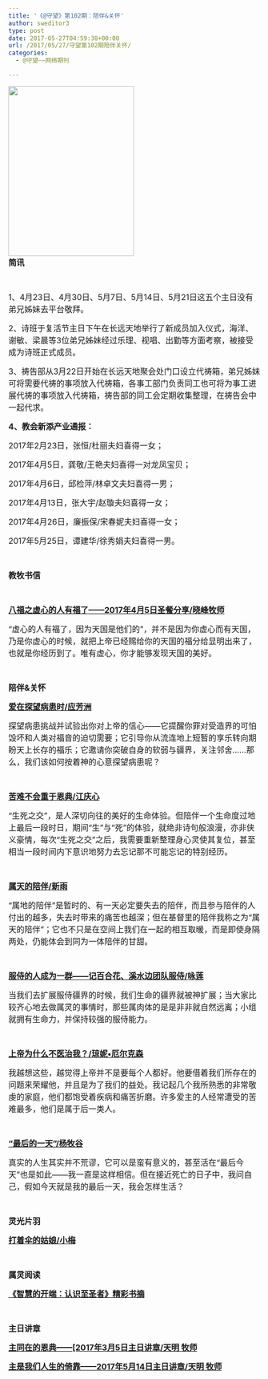 ```yaml
---
title: '《@守望》第102期：陪伴&关怀'
author: sweditor3
type: post
date: 2017-05-27T04:59:38+00:00
url: /2017/05/27/守望第102期陪伴关怀/
categories:
  - @守望——网络期刊

---
```

<span style="font-size: 12pt;"><strong><img class="aligncenter wp-image-15384" src="http://t5.shwchurch.org/wp-content/uploads/2017/05/102封面.jpg" alt="" width="251" height="339" /><br /> 简讯</strong></span>

&nbsp;

<span style="font-size: 12pt;">1、4月23日、4月30日、5月7日、5月14日、5月21日这五个主日没有弟兄姊妹去平台敬拜。</span>

<span style="font-size: 12pt;">2、诗班于复活节主日下午在长远天地举行了新成员加入仪式，海洋、谢敏、梁晨等3位弟兄姊妹经过乐理、视唱、出勤等方面考察，被接受成为诗班正式成员。</span>

<span style="font-size: 12pt;">3、祷告部从3月22日开始在长远天地聚会处门口设立代祷箱，弟兄姊妹可将需要代祷的事项放入代祷箱，各事工部门负责同工也可将为事工进展代祷的事项放入代祷箱，祷告部的同工会定期收集整理，在祷告会中一起代求。</span>

<span style="font-size: 12pt;"><strong>4、教会新添产业通报：</strong></span>
  
<span style="font-size: 12pt;">2017年2月23日，张恒/杜丽夫妇喜得一女；</span>
  
<span style="font-size: 12pt;">2017年4月5日，龚敬/王艳夫妇喜得一对龙凤宝贝；        </span>
  
<span style="font-size: 12pt;">2017年4月6日，邱检萍/林卓文夫妇喜得一男；        </span>
  
<span style="font-size: 12pt;">2017年4月13日，张大宇/赵璇夫妇喜得一女；        </span>
  
<span style="font-size: 12pt;">2017年4月26日，廉振保/宋春妮夫妇喜得一女；        </span>
  
<span style="font-size: 12pt;">2017年5月25日，谭建华/徐秀娟夫妇喜得一男。    </span>

&nbsp;

<span style="font-size: 12pt;"><strong>教牧书信</strong></span>

&nbsp;

<span style="font-size: 12pt;"><a href="/2017/05/27/八福之虚心的人有福了2017年4月5日圣餐分享/#"><strong>八福之虚心的人有福了——2017年4月5日圣餐分享/晓峰牧师</strong></a></span>

<span style="font-size: 12pt;">“虚心的人有福了，因为天国是他们的”，并不是因为你虚心而有天国，乃是你虚心的时候，就把上帝已经赐给你的天国的福分给显明出来了，也就是你经历到了。唯有虚心，你才能够发现天国的美好。</span>

&nbsp;

<span style="font-size: 12pt;"><strong>陪伴&关怀</strong></span>

<span style="font-size: 12pt;"><a href="/2017/05/27/爱在探望病患时/#"><strong>爱在探望病患时/应芳洲</strong></a></span>

<span style="font-size: 12pt;">探望病患挑战并试验出你对上帝的信心——它提醒你罪对受造界的可怕毁坏和人类对福音的迫切需要；它引导你从流连地上短暂的享乐转向期盼天上长存的福乐；它邀请你突破自身的软弱与疆界，关注邻舍……那么，我们该如何按着神的心意探望病患呢？</span>

&nbsp;

<span style="font-size: 12pt;"><a href="/2017/05/27/苦难不会重于恩典/#"><strong>苦难不会重于恩典/江庆心</strong></a></span>

<span style="font-size: 12pt;">“生死之交”，是人深切向往的美好的生命体验。但陪伴一个生命度过地上最后一段时日，期间“生”与“死”的体验，就绝非诗句般浪漫，亦非侠义豪情，每次“生死之交”之后，我需要重新整理身心灵使其复位，甚至相当一段时间内下意识地努力去忘记那不可能忘记的特别经历。</span>

&nbsp;

<span style="font-size: 12pt;"><a href="/2017/05/27/属天的陪伴/#"><strong>属天的陪伴/新雨</strong></a></span>

<span style="font-size: 12pt;">“属地的陪伴”是暂时的、有一天必定要失去的陪伴，而且参与陪伴的人付出的越多，失去时带来的痛苦也越深；但在基督里的陪伴我称之为“属天的陪伴”；它也不只是在空间上我们在一起的相互取暖，而是即使身隔两处，仍能体会到同为一体陪伴的甘甜。</span>

&nbsp;

<span style="font-size: 12pt;"><a href="/2017/05/27/服侍的人成为一群记百合花溪水边团队服侍/#"><strong>服侍的人成为一群——记百合花、溪水边团队服侍/咏莲</strong></a></span>

<span style="font-size: 12pt;">当我们去扩展服侍疆界的时候，我们生命的疆界就被神扩展；当大家比较齐心地去做属灵的事情时，那些属肉体的是是非非就自然远离；小组就拥有生命力，并保持较强的服侍能力。</span>

&nbsp;

<span style="font-size: 12pt;"><a href="/2017/05/27/上帝为什么不医治我/#"><strong>上帝为什么不医治我？/琼妮•厄尔克森</strong></a></span>

<span style="font-size: 12pt;">我越想这些，越觉得上帝并不是要每个人都好。他要借着我们所存在的问题来荣耀他，并且是为了我们的益处。我记起几个我所熟悉的非常敬虔的家庭，他们都饱受着疾病和痛苦折磨。许多爱主的人经常遭受的苦难最多，他们是属于后一类人。</span>

&nbsp;

<span style="font-size: 12pt;"><a href="/2017/05/27/最后的一天/#"><strong>“最后的一天”/杨牧谷</strong></a></span>

<span style="font-size: 12pt;">真实的人生其实并不荒谬，它可以是蛮有意义的，甚至活在“最后今天”也是如此——我一直是这样相信。但在接近死亡的日子中，我问自己，假如今天就是我的最后一天，我会怎样生活？</span>

&nbsp;

<span style="font-size: 12pt;"><strong>灵光片羽</strong></span>

<span style="font-size: 12pt;"><a href="/2017/05/27/打着伞的姑娘/#"><strong>打着伞的姑娘/小梅</strong></a></span>

&nbsp;

<span style="font-size: 12pt;"><strong>属灵阅读</strong></span>

<span style="font-size: 12pt;"><a href="/2017/05/27/智慧的开端认识至圣者精彩书摘/#"><strong>《智慧的开端：认识至圣者》精彩书摘</strong></a></span>

&nbsp;

<span style="font-size: 12pt;"><strong>主日讲章</strong></span>

<span style="font-size: 12pt;"><a href="/2017/05/27/主同在的恩典2017年3月5日主日讲章/#"><strong>主同在的恩典——[2017年3月5日主日讲章/天明 牧师</strong></a></span>

<span style="font-size: 12pt;"><a href="/2017/05/27/主是我们人生的倚靠2017年5月14日主日讲章/#"><strong>主是我们人生的倚靠——2017年5月14日主日讲章/天明 牧师</strong></a></span>